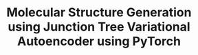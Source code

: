 <center><h1>Molecular Structure Generation using Junction Tree Variational Autoencoder using PyTorch</h1></center>
